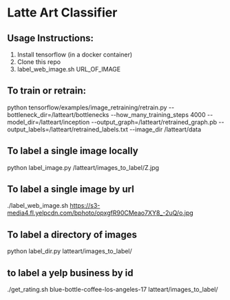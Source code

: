 # Latte Art Classifier

## Usage Instructions:

1. Install tensorflow (in a docker container)
2. Clone this repo
3. label_web_image.sh URL_OF_IMAGE


## To train or retrain:

python tensorflow/examples/image_retraining/retrain.py --bottleneck_dir=/latteart/bottlenecks --how_many_training_steps 4000 --model_dir=/latteart/inception --output_graph=/latteart/retrained_graph.pb --output_labels=/latteart/retrained_labels.txt --image_dir /latteart/data

## To label a single image locally

python label_image.py /latteart/images_to_label/Z.jpg

## To label a single image by url

./label_web_image.sh https://s3-media4.fl.yelpcdn.com/bphoto/opxgfR90CMeao7XY8_-2uQ/o.jpg

## To label a directory of images

python label_dir.py latteart/images_to_label/

## to label a yelp business by id

./get_rating.sh blue-bottle-coffee-los-angeles-17 latteart/images_to_label/

